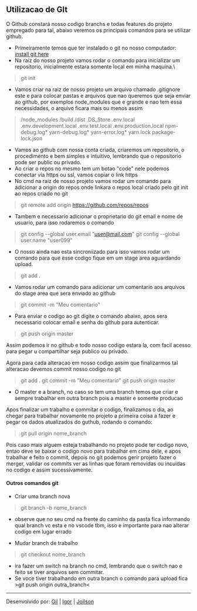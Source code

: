 ## Utilizacao de GIt

O Github constará nosso codigo branchs e todas features do projeto empregado para tal, abaixo veremos os principais comandos para se utilizar github.

- Primeiramente temos que ter instalado o git no nosso computador: [install git here](https://git-scm.com/downloads)
- Na raiz do nosso projeto vamos rodar o comando para inicializar um repositorio, inicialmente estara somente local em minha maquina.\
> git init
- Vamos criar na raiz de nosso projeto um arquivo chamado .gitignore este e para colocar pastas e arquivos que nao queremos que seja enviar ao github, por exemplos node_modules que e grande e nao tem essa necessidades, o arquivo ficara mais ou menos assim
> /node_modules
> /build
> /dist
> .DS_Store
> .env.local
> .env.development.local
> .env.test.local
> .env.production.local
> npm-debug.log*
> yarn-debug.log*
> yarn-error.log*
> yarn.lock
> package-lock.json

- Vamos ao github com nossa conta criada, criaremos um repositorio, o procedimento e bem simples e intuitivo, lembrando que o repositorio pode ser public ou privado.
- Ao criar o repos no mesmo tem um botao "code" nele podemos conectar via https ou ssl, vamos copiar o link https
- No cmd na raiz de nosso projeto vamos rodar um comando para adicionar a origin do repos onde linkara o repos local criado pelo git init ao repos criado no git
> git remote add origin https://github.com/repos/repos
- Tambem e necessario adicionar o proprietario do git email e nome de usuario, para isso rodaremos o comando
> git config --global user.email "user@mail.com"
> git config --global user.name "user099"
- O nosso ainda nao esta sincroniizado para isso vamos rodar um comando para que esse codigo fique em um stage area aguardando upload.
> git add .
- Vamos rodar um comando para adicionar um comentario aos arquivos do stage area que sera enviado ao github
> git commit -m "Meu comentario"
- Para enviar o codigo ao git digite o comando abaixo, apos sera necessario colocar email e senha do github para autenticar.
> git push origin master

Assim podemos ir no github e todo nosso codigo estara la, com facil acesso para pegar u compartilhar seja publico ou privado.

Agora para cada alteracao em nosso codigo assim que finalizarmos tal alteracao devemos commit nosso codigo no git
> git add .
> git commit -m "Meu comentario"
> git push origin master
* O master e a branch, no caso so tem uma branch temos que criar e sempre trabalhar em outra branch pois a master e somente producao

Apos finalizar um trabalho e commitar o codigo, finalizamos o dia, ao chegar para trabalhar novamente no projeto a primeira coisa a fazer e pegar os dados atualizados do guthub, rodando o comando:
> git pull origin nome_branch

Pois caso mais alguem esteja trabalhando no projeto pode ter codigo novo, entao deve se baixar o codigo novo para trabalhar em cima dele, e apos trabalhar e feito o commit, depois no git podemos gerir projeto fazer o merger, validar os commits ver as linhas que foram removidas ou incuidas no codigo e assim sucessivamente. 

#### Outros comandos git

- Criar uma branch nova
> git branch -b nome_branch
* observe que no seu cmd na frente do caminho da pasta fica informando qual branch vc esta e no vscode tbm, isso e importante para nao alterar codigo em lugar errado
- Mudar branch de trabalho
> git checkout nome_branch
* ira fazer um switch na branch no cmd, lembrando que o switch nao e feito se tiver arquivos sem commitar.
* Se voce tiver trabalhando em outra branch o comando para upload fica >git  push origin outra_branch<

---
Desenvolvido por: [Gil](https://github.com) | [Igor](https://github.com) | [Joilson](https://github.com)

